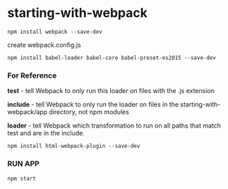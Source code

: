# starting-with-webpack

`npm install webpack --save-dev`

create webpack.config.js

`npm install babel-loader babel-core babel-preset-es2015 --save-dev`

### For Reference

**test** - tell Webpack to only run this loader on files with the .js extension

**include** - tell Webpack to only run the loader on files in the starting-with-webpack/app directory, not npm modules

**loader** - tell Webpack which transformation to run on all paths that match test and are in the include.

`npm install html-webpack-plugin --save-dev`

### RUN APP

`npm start`
